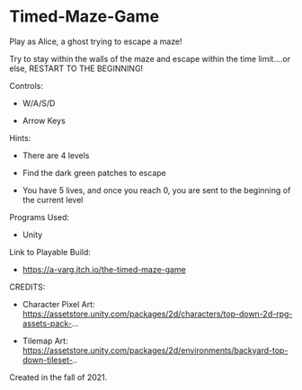 # Timed-Maze-Game

Play as Alice, a ghost trying to escape a maze!

Try to stay within the walls of the maze and escape within the time limit....or else, RESTART TO THE BEGINNING!

Controls:

- W/A/S/D

- Arrow Keys



Hints:

- There are 4 levels

- Find the dark green patches to escape

- You have 5 lives, and once you reach 0, you are sent to the beginning of the current level



Programs Used:
- Unity


Link to Playable Build:
- https://a-varg.itch.io/the-timed-maze-game


CREDITS:

- Character Pixel Art: https://assetstore.unity.com/packages/2d/characters/top-down-2d-rpg-assets-pack-...

- Tilemap Art: https://assetstore.unity.com/packages/2d/environments/backyard-top-down-tileset-..


Created in the fall of 2021.

